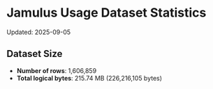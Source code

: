 # Jamulus Usage Dataset Statistics

Updated: 2025-09-05

## Dataset Size
- **Number of rows**: 1,606,859
- **Total logical bytes**: 215.74 MB (226,216,105 bytes)
